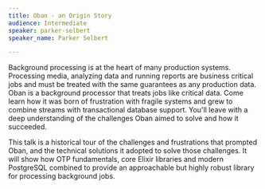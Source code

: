 ```yaml
---
title: Oban - an Origin Story
audience: Intermediate
speaker: parker-selbert
speaker_name: Parker Selbert

---
```

Background processing is at the heart of many production systems. Processing media, analyzing data and running reports are business critical jobs and must be treated with the same guarantees as any production data. Oban is a background processor that treats jobs like critical data. Come learn how it was born of frustration with fragile systems and grew to combine streams with transactional database support. You'll leave with a deep understanding of the challenges Oban aimed to solve and how it succeeded.

  
This talk is a historical tour of the challenges and frustrations that prompted Oban, and the technical solutions it adopted to solve those challenges. It will show how OTP fundamentals, core Elixir libraries and modern PostgreSQL combined to provide an approachable but highly robust library for processing background jobs.
